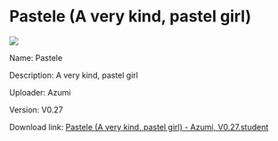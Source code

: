 # Pastele (A very kind, pastel girl)

<img src = "https://raw.githubusercontent.com/Arbiter1223/Koukou-Gurashi-Custom-Students/master/Students/Files/Pastele%20(A%20very%20kind%2C%20pastel%20girl).png">

Name: Pastele

Description: A very kind, pastel girl

Uploader: Azumi

Version: V0.27

Download link: <a href="https://raw.githubusercontent.com/Arbiter1223/Koukou-Gurashi-Custom-Students/master/Students/Files/Pastele%20(A%20very%20kind%2C%20pastel%20girl)%20-%20Azumi%2C%20V0.27.student">Pastele (A very kind, pastel girl) - Azumi, V0.27.student</a>
